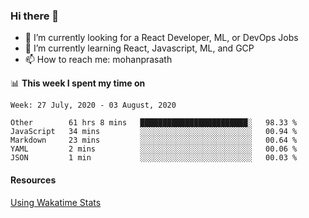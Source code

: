 ### Hi there 👋

- 🔭 I’m currently looking for a React Developer, ML, or DevOps Jobs
- 🌱 I’m currently learning React, Javascript, ML, and GCP
- 📫 How to reach me: mohanprasath

📊 **This week I spent my time on**
<!--START_SECTION:waka-->
```text
Week: 27 July, 2020 - 03 August, 2020

Other        61 hrs 8 mins   ████████████████████████░   98.33 % 
JavaScript   34 mins         ░░░░░░░░░░░░░░░░░░░░░░░░░   00.94 % 
Markdown     23 mins         ░░░░░░░░░░░░░░░░░░░░░░░░░   00.64 % 
YAML         2 mins          ░░░░░░░░░░░░░░░░░░░░░░░░░   00.06 % 
JSON         1 min           ░░░░░░░░░░░░░░░░░░░░░░░░░   00.03 %
```
<!--END_SECTION:waka-->

#### Resources
[Using Wakatime Stats](https://github.com/marketplace/actions/waka-readme)
